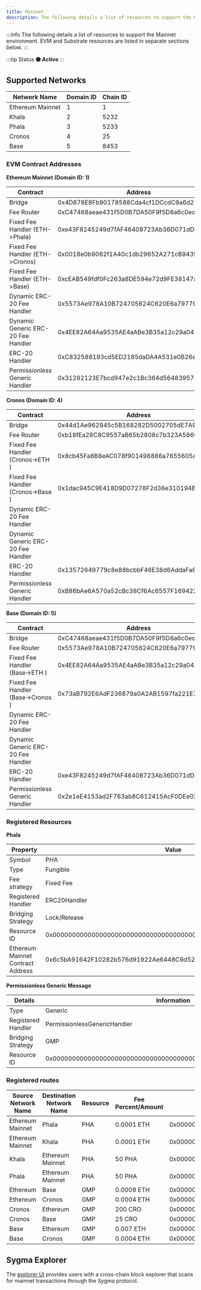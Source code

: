 ```yaml
---
title: Mainnet
description: The following details a list of resources to support the Mainnet environment.
---
```


:::info
The following details a list of resources to support the Mainnet environment. EVM and Substrate resources are listed in separate sections below.
:::

:::tip Status
**🟢 Active**
:::

## Supported Networks

| Network Name     | Domain ID | Chain ID |
| ---------------- | --------- | -------- |
| Ethereum Mainnet | 1         | 1        |
| Khala            | 2         | 5232     |
| Phala            | 3         | 5233     |
| Cronos           | 4         | 25       |
| Base             | 5         | 8453     |

### EVM Contract Addresses

**Ethereum Mainnet (Domain ID: 1)**

| Contract                           | Address                                    |
| ---------------------------------- | ------------------------------------------ |
| Bridge                             | 0x4D878E8Fb90178588Cda4cf1DCcdC9a6d2757089 |
| Fee Router                         | 0xC47468aeae431f5D0B7DA50F9f5D8a6c0eca4789 |
| Fixed Fee Handler (ETH->Phala)     | 0xe43F8245249d7fAF46408723Ab36D071dD85D7BB |
| Fixed Fee Handler (ETH->Cronos)    | 0x0018e0b9062f1A40c1db29652A271cB94354d572 |
| Fixed Fee Handler (ETH->Base)      | 0xcEAB549fdf0Fc263a8DE594e72d9FE38147aFca3 |
| Dynamic ERC-20 Fee Handler         | 0x5573Ae978A10B724705624C620E6a7977935c721 |
| Dynamic Generic ERC-20 Fee Handler | 0x4EE82A64Aa9535AE4aABe3B35a12c29a0430A951 |
| ERC-20 Handler                     | 0xC832588193cd5ED2185daDA4A531e0B26eC5B830 |
| Permissionless Generic Handler     | 0x31282123E7bcd947e2c1Bc364d564839574fAdCD |

**Cronos (Domain ID: 4)**

| Contract                           | Address                                    |
| ---------------------------------- | ------------------------------------------ |
| Bridge                             | 0x44d1Ae962945c5B168282D5002705dE7A9B84657 |
| Fee Router                         | 0xb18fEa28C8C9557aB65b2808c7b323A586687740 |
| Fixed Fee Handler (Cronos->ETH )   | 0x8cb45Fa8B8eAC078f901498886a7655605a3d15a |
| Fixed Fee Handler (Cronos->Base )  | 0x1dac945C9E418D9D07278F2d36e310194BaaB24c |
| Dynamic ERC-20 Fee Handler         |                                            |
| Dynamic Generic ERC-20 Fee Handler |                                            |
| ERC-20 Handler                     | 0x13572649779c8e88bcbbF46E38d6AddaFa6Ba4f1 |
| Permissionless Generic Handler     | 0xB86bAe6A570a52cBc38Cf6Ac6557F169422cDf30 |
 
**Base (Domain ID: 5)**

| Contract                           | Address                                    |
| ---------------------------------- | ------------------------------------------ |
| Bridge                             | 0xC47468aeae431f5D0B7DA50F9f5D8a6c0eca4789 |
| Fee Router                         | 0x5573Ae978A10B724705624C620E6a7977935c721 |
| Fixed Fee Handler (Base->ETH )     | 0x4EE82A64Aa9535AE4aABe3B35a12c29a0430A951 |
| Fixed Fee Handler (Base->Cronos )  | 0x73aB792E6AdF236879a0A2AB1597fa221E736a0d |
| Dynamic ERC-20 Fee Handler         |                                            |
| Dynamic Generic ERC-20 Fee Handler |                                            |
| ERC-20 Handler                     | 0xe43F8245249d7fAF46408723Ab36D071dD85D7BB |
| Permissionless Generic Handler     | 0x2e1eE4153ad2F763ab8C612415AcF0DEe02Bc79B |

### Registered Resources

**Phala**

| Property                          | Value                                                              |
| --------------------------------- | ------------------------------------------------------------------ |
| Symbol                            | PHA                                                                |
| Type                              | Fungible                                                           |
| Fee strategy                      | Fixed Fee                                                          |
| Registered Handler                | ERC20Handler                                                       |
| Bridging Strategy                 | Lock/Release                                                       |
| Resource ID                       | 0x0000000000000000000000000000000000000000000000000000000000000001 |
| Ethereum Mainnet Contract Address | 0x6c5bA91642F10282b576d91922Ae6448C9d52f4E                         |

**Permissionless Generic Message**

| Details            | Information                                                        |
| ------------------ | ------------------------------------------------------------------ |
| Type               | Generic                                                            |
| Registered Handler | PermissionlessGenericHandler                                       |
| Bridging Strategy  | GMP                                                                |
| Resource ID        | 0x0000000000000000000000000000000000000000000000000000000000000000 |

### Registered routes

| Source Network Name | Destination Network Name | Resource | Fee Percent/Amount | Resource ID                                                        |
| ------------------- | ------------------------ | -------- | ------------------ | ------------------------------------------------------------------ |
| Ethereum Mainnet    | Phala                    | PHA      | 0.0001 ETH         | 0x0000000000000000000000000000000000000000000000000000000000000001 |
| Ethereum Mainnet    | Khala                    | PHA      | 0.0001 ETH         | 0x0000000000000000000000000000000000000000000000000000000000000001 |
| Khala               | Ethereum Mainnet         | PHA      | 50 PHA             | 0x0000000000000000000000000000000000000000000000000000000000000001 |
| Phala               | Ethereum Mainnet         | PHA      | 50 PHA             | 0x0000000000000000000000000000000000000000000000000000000000000001 |
| Ethereum            | Base                     | GMP      | 0.0008 ETH         | 0x0000000000000000000000000000000000000000000000000000000000000000 |
| Ethereum            | Cronos                   | GMP      | 0.0004 ETH         | 0x0000000000000000000000000000000000000000000000000000000000000000 |
| Cronos              | Ethereum                 | GMP      | 200 CRO            | 0x0000000000000000000000000000000000000000000000000000000000000000 |
| Cronos              | Base                     | GMP      | 25 CRO             | 0x0000000000000000000000000000000000000000000000000000000000000000 |
| Base                | Ethereum                 | GMP      | 0.007 ETH          | 0x0000000000000000000000000000000000000000000000000000000000000000 |
| Base                | Cronos                   | GMP      | 0.0004 ETH         | 0x0000000000000000000000000000000000000000000000000000000000000000 |


## Sygma Explorer

The [explorer UI](https://scan.buildwithsygma.com/) provides users with a cross-chain block explorer that scans for mainnet transactions through the Sygma protocol. 
